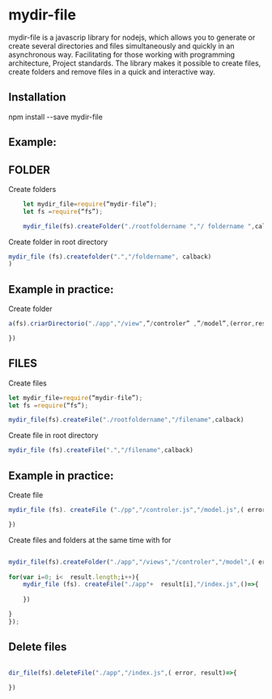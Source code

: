 # mydir-file
mydir-file is a javascrip library for nodejs, which allows you to generate or create several directories and files simultaneously and quickly in an asynchronous way. Facilitating for those working with programming architecture, Project standards.
The library makes it possible to create files, create folders and remove files in a quick and interactive way.

## Installation

npm install --save mydir-file

##  Example:


##  FOLDER

Create folders


```javascript
    let mydir_file=require(“mydir-file”);
    let fs =require(“fs”);

    mydir_file(fs).createFolder("./rootfoldername ","/ foldername ",calback);

```
Create folder in root directory
```javascript
mydir_file (fs).createfolder(".","/foldername", calback)
)

```
 ##  Example in practice:

Create folder

```javascript
a(fs).criarDirectorio("./app","/view",”/controler” ,”/model”,(error,result)=>{

})

```
 ##  FILES

Create files
```javascript
let mydir_file=require(“mydir-file”);
let fs =require(“fs”);

mydir_file(fs).createFile("./rootfoldername","/filename",calback)

```
Create file in root directory

```javascript
mydir_file (fs).createFile(".","/filename",calback)

```
##  Example in practice:

Create file

```javascript
mydir_file (fs). createFile ("./pp","/controler.js","/model.js",( error, result)=>{

})

```
Create files and folders at the same time with for

```javascript

mydir_file(fs).createFolder("./app","/views","/controler","/model",( error, result)=>{
    
for(var i=0; i<  result.length;i++){
    mydir_file (fs). createFile("./app"+  result[i],"/index.js",()=>{
        
    })

}
});

```
##  Delete files

```javascript

dir_file(fs).deleteFile("./app","/index.js",( error, result)=>{
    
})
```